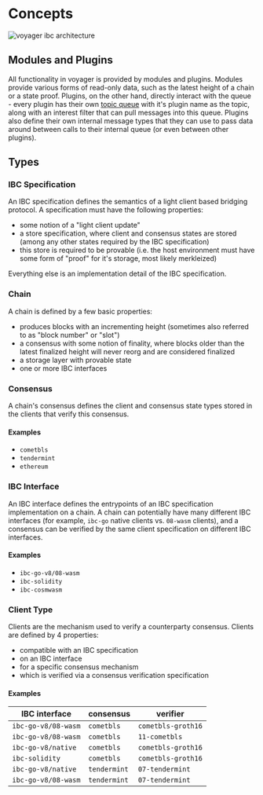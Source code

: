 # Concepts

![voyager ibc architecture](./doc/ibc-architecture.svg)

## Modules and Plugins

All functionality in voyager is provided by modules and plugins. Modules provide various forms of read-only data, such as the latest height of a chain or a state proof. Plugins, on the other hand, directly interact with the queue - every plugin has their own [topic queue](../lib/voyager-vm/README.md) with it's plugin name as the topic, along with an interest filter that can pull messages into this queue. Plugins also define their own internal message types that they can use to pass data around between calls to their internal queue (or even between other plugins).

## Types

### IBC Specification

An IBC specification defines the semantics of a light client based bridging protocol. A specification must have the following properties:

- some notion of a "light client update"
- a store specification, where client and consensus states are stored (among any other states required by the IBC specification)
- this store is required to be provable (i.e. the host environment must have some form of "proof" for it's storage, most likely merkleized)

Everything else is an implementation detail of the IBC specification.

### Chain

A chain is defined by a few basic properties:

- produces blocks with an incrementing height (sometimes also referred to as "block number" or "slot")
- a consensus with some notion of finality, where blocks older than the latest finalized height will never reorg and are considered finalized
- a storage layer with provable state
- one or more IBC interfaces

### Consensus

A chain's consensus defines the client and consensus state types stored in the clients that verify this consensus.

#### Examples

- `cometbls`
- `tendermint`
- `ethereum`

### IBC Interface

An IBC interface defines the entrypoints of an IBC specification implementation on a chain. A chain can potentially have many different IBC interfaces (for example, `ibc-go` native clients vs. `08-wasm` clients), and a consensus can be verified by the same client specification on different IBC interfaces.

#### Examples

- `ibc-go-v8/08-wasm`
- `ibc-solidity`
- `ibc-cosmwasm`

### Client Type

Clients are the mechanism used to verify a counterparty consensus. Clients are defined by 4 properties:

- compatible with an IBC specification
- on an IBC interface
- for a specific consensus mechanism
- which is verified via a consensus verification specification

#### Examples

| IBC interface       | consensus    | verifier           |
|---------------------|--------------|--------------------|
| `ibc-go-v8/08-wasm` | `cometbls`   | `cometbls-groth16` |
| `ibc-go-v8/08-wasm` | `cometbls`   | `11-cometbls`      |
| `ibc-go-v8/native`  | `cometbls`   | `cometbls-groth16` |
| `ibc-solidity`      | `cometbls`   | `cometbls-groth16` |
| `ibc-go-v8/native`  | `tendermint` | `07-tendermint`    |
| `ibc-go-v8/08-wasm` | `tendermint` | `07-tendermint`    |
